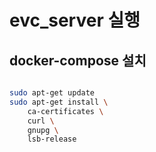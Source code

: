 # evc_server 실행

## docker-compose 설치

```bash

sudo apt-get update
sudo apt-get install \
    ca-certificates \
    curl \
    gnupg \
    lsb-release

```